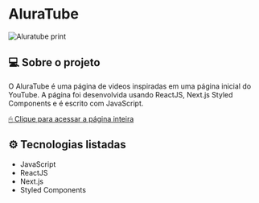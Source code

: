# AluraTube
![Aluratube print](https://user-images.githubusercontent.com/95860101/201415780-1a658ffa-dfe9-4c2f-94cb-dccf23ad7404.png)

## 💻 Sobre o projeto

O AluraTube é uma página de videos inspiradas em uma página inicial do YouTube. A página foi desenvolvida usando ReactJS, Next.js Styled Components e é escrito com JavaScript.


[ 🖱 Clique para acessar a página inteira](https://alura-tube-orpin.vercel.app/)

## ⚙ Tecnologias listadas

- JavaScript
- ReactJS
- Next.js
- Styled Components

